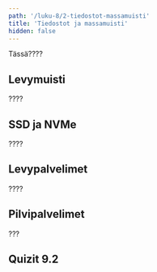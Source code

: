 ```yaml
---
path: '/luku-8/2-tiedostot-massamuisti'
title: 'Tiedostot ja massamuisti'
hidden: false
---
```


<div>
<lead>Tässä????</lead>
</div>

## Levymuisti
????

## SSD ja NVMe
????

## Levypalvelimet
????

## Pilvipalvelimet

???

## Quizit 9.2
<!-- Quiz 9.2.?? -->

<div><quiznator id="5caf0493fd9fd71425c6d6c6"></quiznator></div>
